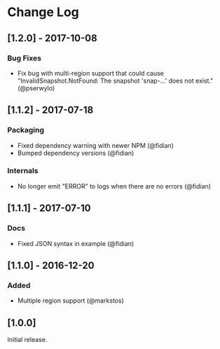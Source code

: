 
# Change Log

## [1.2.0] - 2017-10-08

### Bug Fixes

 * Fix bug with multi-region support that could cause
   "InvalidSnapshot.NotFound: The snapshot 'snap-...' does not exist." (@pserwylo)

## [1.1.2] - 2017-07-18

### Packaging

 * Fixed dependency warning with newer NPM (@fidian)
 * Bumped dependency versions (@fidian)

### Internals

 * No longer emit "ERROR" to logs when there are no errors (@fidian)

## [1.1.1] - 2017-07-10

### Docs

 * Fixed JSON syntax in example (@fidian)

## [1.1.0] - 2016-12-20

### Added

 * Multiple region support (@markstos)

## [1.0.0]

Initial release.
